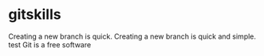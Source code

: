 # gitskills
Creating a new branch is quick.
Creating a new branch is quick and simple.
test
Git is a free software